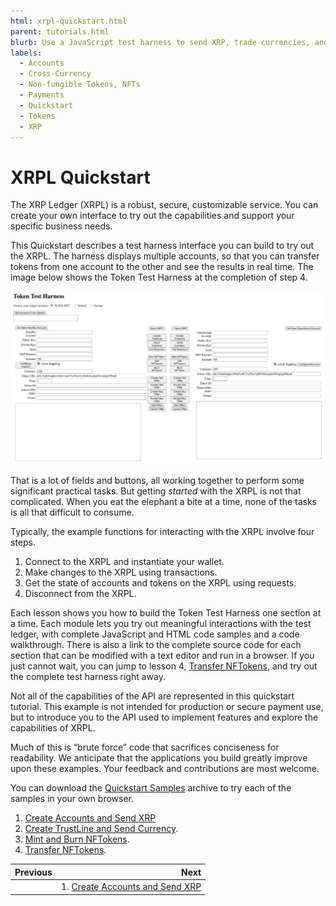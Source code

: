 ```yaml
---
html: xrpl-quickstart.html
parent: tutorials.html
blurb: Use a JavaScript test harness to send XRP, trade currencies, and mint and trade NFTokens.
labels:
  - Accounts
  - Cross-Currency
  - Non-fungible Tokens, NFTs
  - Payments
  - Quickstart
  - Tokens
  - XRP
---
```

# XRPL Quickstart

The XRP Ledger (XRPL)  is a robust, secure, customizable service. You can create your own interface to try out the capabilities and support your specific business needs.

This Quickstart describes a test harness interface you can build to try out the XRPL. The harness displays multiple accounts, so that you can transfer tokens from one account to the other and see the results in real time. The image below shows the Token Test Harness at the completion of step 4.

![Quickstart Tutorial Window](img/quickstart1.png)

That is a lot of fields and buttons, all working together to perform some significant practical tasks. But getting _started_ with the XRPL is not that complicated. When you eat the elephant a bite at a time, none of the tasks is all that difficult to consume.

Typically, the example functions for interacting with the XRPL involve four steps.



1. Connect to the XRPL and instantiate your wallet.
2. Make changes to the XRPL using transactions.
3. Get the state of accounts and tokens on the XRPL using requests.
4. Disconnect from the XRPL.

Each lesson shows you how to build the Token Test Harness one section at a time. Each module lets you try out meaningful interactions with the test ledger, with complete JavaScript and HTML code samples and a code walkthrough. There is also a link to the complete source code for each section that can be modified with a text editor and run in a browser. If you just cannot wait, you can jump to lesson 4, [Transfer NFTokens](transfer-nftokens.html), and try out the complete test harness right away.

Not all of the capabilities of the API are represented in this quickstart tutorial. This example is not intended for production or secure payment use, but to introduce you to the API used to implement features and explore the capabilities of XRPL.

Much of this is “brute force” code that sacrifices conciseness for readability. We anticipate that the applications you build greatly improve upon these examples. Your feedback and contributions are most welcome.

You can download the [Quickstart Samples](https://github.com/XRPLF/xrpl-dev-portal/tree/master/content/_code-samples/quickstart/quickstart.zip) archive to try each of the samples in your own browser.


1. [Create Accounts and Send XRP](create-accounts-send-xrp.html)
2. [Create TrustLine and Send Currency](create-trustline-send-currency.html).
3. [Mint and Burn NFTokens](mint-and-burn-nftokens.html).
4. [Transfer NFTokens](transfer-nftokens.html).


| Previous      | Next                                                             |
| :---          |                                                             ---: |
|               | 1. [Create Accounts and Send XRP](create-accounts-send-xrp.html) |
